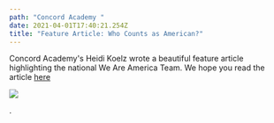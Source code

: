 ```yaml
---
path: "Concord Academy "
date: 2021-04-01T17:40:21.254Z
title: "Feature Article: Who Counts as American?"
---
```

Concord Academy's Heidi Koelz wrote a beautiful feature article highlighting the national We Are America Team. We hope you read the article [here](https://concordacademy.org/who-counts-as-american/)

![](assets/concord-academy-article.jpg)

.